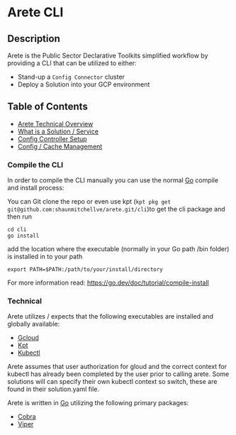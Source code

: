 # Arete CLI #

## Description ##

Arete is the Public Sector Declarative Toolkits simplified workflow by providing a CLI that can be utilized to either:

- Stand-up a `Config Connector` cluster
- Deploy a Solution into your GCP environment

## Table of Contents ##

- [Arete Technical Overview](#technical)
- [What is a Solution / Service](./docs/solutions.md)
- [Config Controller Setup](./docs/create.md)
- [Config / Cache Management](./docs/config.md)

### Compile the CLI ###

In order to compile the CLI manually you can use the normal [Go](https://go.dev) compile and install process:

You can Git clone the repo or even use kpt (`kpt pkg get git@github.com:shaunmitchellve/arete.git/cli`)to get the cli package and then run

```shell
cd cli
go install
```

add the location where the executable (normally in your Go path /bin folder) is installed in to your path

```shell
export PATH=$PATH:/path/to/your/install/directory
```

For more information read: <https://go.dev/doc/tutorial/compile-install>

### Technical ###

Arete utilizes / expects that the following executables are installed and globally available:

- [Gcloud](https://cloud.google.com/sdk/gcloud)
- [Kpt](https://kpt.dev/)
- [Kubectl](https://kubernetes.io/docs/tasks/tools/)

Arete assumes that user authorization for gloud and the correct context for kubectl has already been completed by the user prior to calling arete. Some solutions will can specify their own kubectl context so switch, these are found in their solution.yaml file.

Arete is written in [Go](https://go.dev) utilizing the following primary packages:

- [Cobra](https://github.com/spf13/cobra)
- [Viper](https://github.com/spf13/viper)
